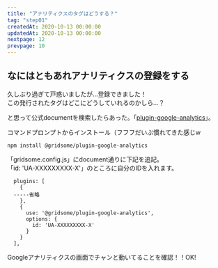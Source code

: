 ```yaml
---
title: "アナリティクスのタグはどうする？"
tag: "step01"
createdAt: 2020-10-13 00:00:00
updatedAt: 2020-10-13 00:00:00
nextpage: 12
prevpage: 10
---
```


## なにはともあれアナリティクスの登録をする

久しぶり過ぎて戸惑いましたが…登録できました！  
この発行されたタグはどこにどうしていれるのかしら…？

と思って公式documentを検索したらあった。「[plugin-google-analytics](https://gridsome.org/plugins/@gridsome/plugin-google-analytics)」。

コマンドプロンプトからインストール（フフフだいぶ慣れてきた感じw

    npm install @gridsome/plugin-google-analytics

「gridsome.config.js」にdocument通りに下記を追記。  
「id: 'UA-XXXXXXXXX-X'」のところに自分のIDを入れます。

      plugins: [
        {
      -----省略
        },
        {
          use: '@gridsome/plugin-google-analytics',
          options: {
            id: 'UA-XXXXXXXXX-X'
          }
        }
      ],

Googleアナリティクスの画面でチャンと動いてることを確認！！OK!
